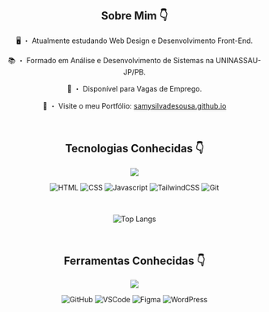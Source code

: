 <div align="center">
  
  ## Sobre Mim 👇

  🖥 ・ Atualmente estudando Web Design e Desenvolvimento Front-End.

  📚 ・ Formado em Análise e Desenvolvimento de Sistemas na UNINASSAU-JP/PB.

  💼 ・ Disponível para Vagas de Emprego.

  🧩 ・ Visite o meu Portfólio: <a href="https://samysilvadesousa.github.io" target="_blank">samysilvadesousa.github.io</a>

  <br>

  ## Tecnologias Conhecidas 👇

  <img src="https://skillicons.dev/icons?i=html,css,javascript,tailwind,git" />

  ![HTML](https://badgen.net/badge/Label/HTML/E14E1D?icon=icon&label=)
  ![CSS](https://badgen.net/badge/Label/CSS/0277BD?icon=icon&label=)
  ![Javascript](https://badgen.net/badge/Label/Javascript/F0DB4F?icon=icon&label=)
  ![TailwindCSS](https://badgen.net/badge/Label/TailwindCSS/24BBBC?icon=icon&label=)
  ![Git](https://badgen.net/badge/Label/Git/F03C2E?icon=icon&label=)

  <br>

  ![Top Langs](https://github-readme-stats.vercel.app/api/top-langs/?username=samysilvadesousa&layout=compact&bg_color=0D1117&text_color=fff&border_radius=10&border_color=262B32&title_color=fff&locale=pt-br)

  <br>

  ## Ferramentas Conhecidas 👇

  <img src="https://skillicons.dev/icons?i=github,vscode,figma,wordpress"/>

  ![GitHub](https://badgen.net/badge/Label/GitHub/242938?icon=icon&label=)
  ![VSCode](https://badgen.net/badge/Label/VSCode/3C99D4?icon=icon&label=)
  ![Figma](https://badgen.net/badge/Label/Figma/A259FF?icon=icon&label=)
  ![WordPress](https://badgen.net/badge/Label/WordPress/0073AA?icon=icon&label=)

  <br>
</div>
